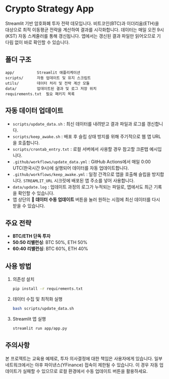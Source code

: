 # Crypto Strategy App

Streamlit 기반 암호화폐 투자 전략 데모입니다. 비트코인(BTC)과 이더리움(ETH)을 대상으로 최적 이동평균 전략을 계산하여 결과를 시각화합니다.
데이터는 매일 오전 9시(KST) 자동 스케줄러를 통해 갱신됩니다. 앱에서는 갱신된 결과 파일만 읽어오므로 기다림 없이 바로 확인할 수 있습니다.
## 폴더 구조

```
app/          Streamlit 애플리케이션
scripts/      자동 업데이트 및 유지 스크립트
utils/        데이터 처리 및 전략 계산 모듈
data/         업데이트된 결과 및 로그 저장 위치
requirements.txt  필요 패키지 목록
```

## 자동 데이터 업데이트

- `scripts/update_data.sh` : 최신 데이터를 내려받고 결과 파일과 로그를 갱신합니다.
- `scripts/keep_awake.sh` : 배포 후 슬립 상태 방지를 위해 주기적으로 웹 앱 URL을 호출합니다.
- `scripts/crontab_entry.txt` : 로컬 서버에서 사용할 경우 참고할 크론탭 예시입니다.
- `.github/workflows/update_data.yml` : GitHub Actions에서 매일 0:00 UTC(한국시간 9시)에 실행되어 데이터를 자동 업데이트합니다.
- `.github/workflows/keep_awake.yml` : 일정 간격으로 앱을 호출해 슬립을 방지합니다. `STREAMLIT_URL` 시크릿에 배포된 앱 주소를 넣어 사용합니다.
- `data/update.log` : 업데이트 과정의 로그가 누적되는 파일로, 앱에서도 최근 기록을 확인할 수 있습니다.
- 앱 상단의 **🔄 데이터 수동 업데이트** 버튼을 눌러 원하는 시점에 최신 데이터를 다시 받을 수 있습니다.

## 주요 전략

- **BTC/ETH 단독 투자**
- **50:50 리밸런싱**: BTC 50%, ETH 50%
- **60:40 리밸런싱**: BTC 60%, ETH 40%

## 사용 방법

1. 의존성 설치
   ```bash
   pip install -r requirements.txt
   ```
2. 데이터 수집 및 최적화 실행
   ```bash
   bash scripts/update_data.sh
   ```
3. Streamlit 앱 실행
   ```bash
   streamlit run app/app.py
   ```

## 주의사항

본 프로젝트는 교육용 예제로, 투자 의사결정에 대한 책임은 사용자에게 있습니다.
일부 네트워크에서는 야후 파이낸스(YFinance) 접속이 제한될 수 있습니다. 이 경우 자동 업데이트가 실패할 수 있으므로 로컬 환경에서 수동 업데이트 버튼을 활용하세요.
